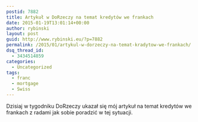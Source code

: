 ```yaml
---
postid: 7882
title: Artykuł w DoRzeczy na temat kredytów we frankach
date: 2015-01-19T13:01:14+00:00
author: rybinski
layout: post
guid: http://www.rybinski.eu/?p=7882
permalink: /2015/01/artykul-w-dorzeczy-na-temat-kradytow-we-frankach/
dsq_thread_id:
  - 3434514859
categories:
  - Uncategorized
tags:
  - franc
  - mortgage
  - Swiss
---
```

Dzisiaj w tygodniku DoRzeczy ukazał się mój artykuł na temat kredytów we frankach z radami jak sobie poradzić w tej sytuacji.
